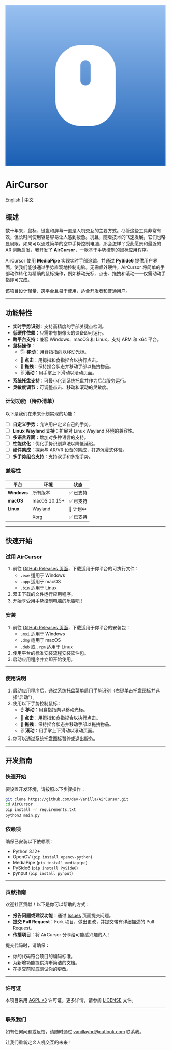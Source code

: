 
![Aircursor Logo](./resources/imgs/icon.svg)

# AirCursor

[English](README.md) | [中文](README_zh_CN.md)

## 概述

数十年来，鼠标、键盘和屏幕一直是人机交互的主要方式。尽管这些工具非常有效，但长时间使用容易容易让人感到疲惫。况且，随着技术的飞速发展，它们也略显局限。如果可以通过简单的空中手势控制电脑，那会怎样？受此愿景和最近的 AR 创新启发，我开发了 **AirCursor**，一款基于手势控制的鼠标应用程序。

AirCursor 使用 **MediaPipe** 实现实时手部追踪，并通过 **PySide6** 提供用户界面，使我们能够通过手势直观地控制电脑。无需额外硬件，AirCursor 将简单的手部动作转化为精确的鼠标操作，例如移动光标、点击、拖拽和滚动——仅需动动手指即可完成。

该项目设计轻量、跨平台且易于使用，适合开发者和普通用户。

---

## 功能特性

- **实时手势识别**：支持高精度的手部关键点检测。
- **低硬件依赖**：只需带有摄像头的设备即可运行。
- **跨平台支持**：兼容 Windows、macOS 和 Linux，支持 ARM 和 x64 平台。
- **鼠标操作**：
  - 🖐️ **移动**：用食指指向以移动光标。
  - 🫵 **点击**：用拇指和食指捏合以执行点击。
  - 🤏 **拖拽**：保持捏合状态并移动手部以拖拽物品。
  - ✌️ **滚动**：用手掌上下滑动以滚动页面。
- **系统托盘支持**：可最小化到系统托盘并作为后台服务运行。
- **灵敏度调节**：可调整点击、移动和滚动的灵敏度。

### 计划功能（待办清单）

以下是我们在未来计划实现的功能：

- [ ] **自定义手势**：允许用户定义自己的手势。
- [ ] **Linux Wayland 支持**：扩展对 Linux Wayland 环境的兼容性。
- [ ] **多语言界面**：增加对多种语言的支持。
- [ ] **性能优化**：优化手势识别算法以降低延迟。
- [ ] **硬件集成**：探索与 AR/VR 设备的集成，打造沉浸式体验。
- [ ] **多手势组合支持**：支持双手和多指手势。

### 兼容性

| 平台         | 环境          | 状态        |
|--------------|---------------|-------------|
| **Windows**  | 所有版本      | ✅ 已支持   |
| **macOS**    | macOS 10.15+  | ✅ 已支持   |
| **Linux**    | Wayland       | 🚧 计划中   |
|              | Xorg          | ✅ 已支持   |

---

## 快速开始

### 试用 AirCursor
1. 前往 [GitHub Releases 页面](https://github.com/dev-Vanilla/AirCursor/releases)，下载适用于你平台的可执行文件：
   - `.exe` 适用于 Windows
   - `.app` 适用于 macOS
   - `.bin` 适用于 Linux
2. 双击下载的文件运行应用程序。
3. 开始享受用手势控制电脑的乐趣吧！

### 安装
1. 前往 [GitHub Releases 页面](https://github.com/dev-Vanilla/AirCursor/releases)，下载适用于你平台的安装包：
   - `.msi` 适用于 Windows
   - `.dmg` 适用于 macOS
   - `.deb` 或 `.rpm` 适用于 Linux
2. 使用平台的标准安装流程安装软件包。
3. 启动应用程序并立即开始使用。

---

### 使用说明

1. 启动应用程序后，通过系统托盘菜单启用手势识别（右键单击托盘图标并选择“启动”）。
2. 使用以下手势控制鼠标：
   - ☝️ **移动**：用食指指向以移动光标。
   - 🫵 **点击**：用拇指和食指捏合以执行点击。
   - 🤏 **拖拽**：保持捏合状态并移动手部以拖拽物品。
   - ✌️ **滚动**：用手掌上下滑动以滚动页面。
3. 你可以通过系统托盘图标暂停或退出服务。

---

## 开发指南

### 快速开始

要设置开发环境，请按照以下步骤操作：

```bash
git clone https://github.com/dev-Vanilla/AirCursor.git
cd AirCursor
pip install -r requirements.txt
python3 main.py
```

### 依赖项

确保已安装以下依赖项：
- Python 3.12+
- OpenCV (`pip install opencv-python`)
- MediaPipe (`pip install mediapipe`)
- PySide6 (`pip install PySide6`)
- pynput (`pip install pynput`)

---

### 贡献指南

欢迎社区贡献！以下是你可以帮助的方式：

- **报告问题或建议功能**：通过 [Issues](https://github.com/dev-Vanilla/AirCursor/issues) 页面提交问题。
- **提交 Pull Request**：Fork 项目，做出更改，并提交带有详细描述的 Pull Request。
- **传播项目**：将 AirCursor 分享给可能感兴趣的人！

提交代码时，请确保：
- 你的代码符合项目的编码标准。
- 为新增功能提供清晰简洁的文档。
- 在提交前彻底测试你的更改。

---

### 许可证

本项目采用 [AGPL v3](https://www.gnu.org/licenses/agpl-3.0.txt) 许可证。更多详情，请参阅 [LICENSE](LICENSE) 文件。

---

### 联系我们

如有任何问题或反馈，请随时通过 [vanillayhd@outlook.com](mailto:vanillayhd@outlook.com) 联系我。

让我们重新定义人机交互的未来！
